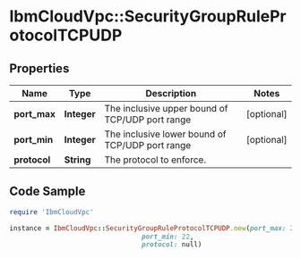# IbmCloudVpc::SecurityGroupRuleProtocolTCPUDP

## Properties

Name | Type | Description | Notes
------------ | ------------- | ------------- | -------------
**port_max** | **Integer** | The inclusive upper bound of TCP/UDP port range | [optional] 
**port_min** | **Integer** | The inclusive lower bound of TCP/UDP port range | [optional] 
**protocol** | **String** | The protocol to enforce. | 

## Code Sample

```ruby
require 'IbmCloudVpc'

instance = IbmCloudVpc::SecurityGroupRuleProtocolTCPUDP.new(port_max: 22,
                                 port_min: 22,
                                 protocol: null)
```


